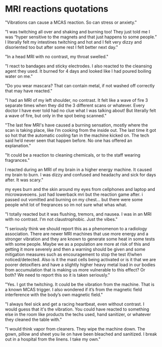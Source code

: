 # MRI reactions quotations

"Vibrations can cause a MCAS reaction. So can stress or anxiety."

"I was twitching all over and shaking and burning too! They just told me I was
“hyper sensitive to the magnets and that just happens to some people.” I
literally felt my intestines twitching and hot and I felt very dizzy and
disoriented too but after some rest I felt better next day."

"In a head MRI with no contrast, my throat swelled."

"I react to bandages and sticky electrodes. I also reacted to the cleansing
agent they used. It burned for 4 days and looked like I had poured boiling water
on me."

"Do you wear mascara? That can contain metal, if not washed off correctly that may have reacted."

"I had an MRI of my left shoulder, no contrast. It felt like a wave of fire 3
separate times when they did the 3 different scans or whatever. Every doctor I
have ever told had no clue what I was talking about! But literally felt a wave
of fire, but only in the spot being scanned."

"The last few MRI's have caused a burning sensation, mostly where the scan is
taking place, like I’m cooking from the inside out. The last time it got so hot
that the automatic cooling fan in the machine kicked on. The tech said he’d
never seen that happen before. No one has offered an explanation."

"It could be a reaction to cleaning chemicals, or to the staff wearing fragrances."

I reacted during an MRI of my brain in a higher energy machine. It caused my
brain to burn. I was dizzy and confused and headachy and sick for days after. It
was scary."

my eyes burn and the skin around my eyes from cellphones and laptop and
microwaveoens. just had lowerback mri but the reaction game after. i passed out
vomitted and burning on my chest... but there were some people whit lot of
freqrances so im not sure what whas what.

"I totally reacted but it was flushing, tremors, and nausea. I was in an MRI
with no contrast. I'm not claustrophobic. Just the vibes."

"I seriously think we should report this as a phenomenon to a radiology
association. There are newer MRI machines that use more energy and a stronger
vibration and they are known to generate some heat in some tests with some
people. Maybe we as a population are more at risk of this and getting it more
severely and then a warning should be given and some mitigation measures such as
encouragement to stop the test if/when noticed/detected. Also is it the mast
cells being activated or is it that we are poorer detoxifiers and have a
slightly higher heavy metal load in our bodies from accumulation that is making
us more vulnerable to this effect? Or both? We need to report this so it is
taken seriously."

"Yes. I got the twitching. It could be the vibration from the machine. That is a
known MCAS trigger. I also wondered if it’s from the magnetic field interference
with the body’s own magnetic field."


"I always feel sick and get a racing heartbeat, even without contrast. I would
guess that it's the vibration. You could have reacted to something else in the
room like products the techs used, hand sanitizer, or whatever they cleaned the
table with."

"I would think vapor from cleaners. They wipe the machine down. The gown, pillow
and sheet you lie on have been bleached and sanitized. I break out in a hospital
from the linens. I take my own."
